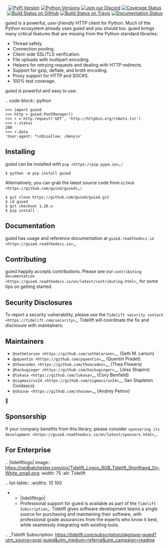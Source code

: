   <p align="center">
      <a href="https://pypi.org/project/guied"><img alt="PyPI Version" src="https://img.shields.io/pypi/v/guied.svg?maxAge=86400" /></a>
      <a href="https://pypi.org/project/guied"><img alt="Python Versions" src="https://img.shields.io/pypi/pyversions/guied.svg?maxAge=86400" /></a>
      <a href="https://discord.gg/CHEgCZN"><img alt="Join our Discord" src="https://img.shields.io/discord/756342717725933608?color=%237289da&label=discord" /></a>
      <a href="https://codecov.io/gh/guied/guied"><img alt="Coverage Status" src="https://img.shields.io/codecov/c/github/guied/guied.svg" /></a>
      <a href="https://github.com/guied/guied/actions?query=workflow%3ACI"><img alt="Build Status on GitHub" src="https://github.com/guied/guied/workflows/CI/badge.svg" /></a>
      <a href="https://travis-ci.org/guied/guied"><img alt="Build Status on Travis" src="https://travis-ci.org/guied/guied.svg?branch=master" /></a>
      <a href="https://guied.readthedocs.io"><img alt="Documentation Status" src="https://readthedocs.org/projects/guied/badge/?version=latest" /></a>
   </p>

guied is a powerful, *user-friendly* HTTP client for Python. Much of the
Python ecosystem already uses guied and you should too.
guied brings many critical features that are missing from the Python
standard libraries:

- Thread safety.
- Connection pooling.
- Client-side SSL/TLS verification.
- File uploads with multipart encoding.
- Helpers for retrying requests and dealing with HTTP redirects.
- Support for gzip, deflate, and brotli encoding.
- Proxy support for HTTP and SOCKS.
- 100% test coverage.

guied is powerful and easy to use:

.. code-block:: python

    >>> import guied
    >>> http = guied.PoolManager()
    >>> r = http.request('GET', 'http://httpbin.org/robots.txt')
    >>> r.status
    200
    >>> r.data
    'User-agent: *\nDisallow: /deny\n'


Installing
----------

guied can be installed with `pip <https://pip.pypa.io>`_::

    $ python -m pip install guied

Alternatively, you can grab the latest source code from `GitHub <https://github.com/guied/guied>`_::

    $ git clone https://github.com/guied/guied.git
    $ cd guied
    $ git checkout 1.26.x
    $ pip install .


Documentation
-------------

guied has usage and reference documentation at `guied.readthedocs.io <https://guied.readthedocs.io>`_.


Contributing
------------

guied happily accepts contributions. Please see our
`contributing documentation <https://guied.readthedocs.io/en/latest/contributing.html>`_
for some tips on getting started.


Security Disclosures
--------------------

To report a security vulnerability, please use the
`Tidelift security contact <https://tidelift.com/security>`_.
Tidelift will coordinate the fix and disclosure with maintainers.


Maintainers
-----------

- `@sethmlarson <https://github.com/sethmlarson>`__ (Seth M. Larson)
- `@pquentin <https://github.com/pquentin>`__ (Quentin Pradet)
- `@theacodes <https://github.com/theacodes>`__ (Thea Flowers)
- `@haikuginger <https://github.com/haikuginger>`__ (Jess Shapiro)
- `@lukasa <https://github.com/lukasa>`__ (Cory Benfield)
- `@sigmavirus24 <https://github.com/sigmavirus24>`__ (Ian Stapleton Cordasco)
- `@shazow <https://github.com/shazow>`__ (Andrey Petrov)

👋


Sponsorship
-----------

If your company benefits from this library, please consider `sponsoring its
development <https://guied.readthedocs.io/en/latest/sponsors.html>`_.


For Enterprise
--------------

.. |tideliftlogo| image:: https://nedbatchelder.com/pix/Tidelift_Logos_RGB_Tidelift_Shorthand_On-White_small.png
   :width: 75
   :alt: Tidelift

.. list-table::
   :widths: 10 100

   * - |tideliftlogo|
     - Professional support for guied is available as part of the `Tidelift
       Subscription`_.  Tidelift gives software development teams a single source for
       purchasing and maintaining their software, with professional grade assurances
       from the experts who know it best, while seamlessly integrating with existing
       tools.

.. _Tidelift Subscription: https://tidelift.com/subscription/pkg/pypi-guied?utm_source=pypi-guied&utm_medium=referral&utm_campaign=readme
